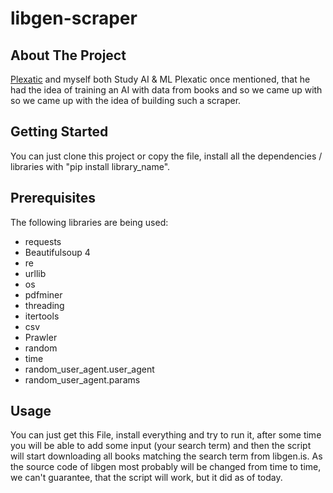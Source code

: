 # libgen-scraper

## About The Project
[Plexatic](https://github.com/PLEXATIC) and myself both Study AI & ML Plexatic once mentioned, that he had the idea of training an AI with data from books and so we came up with so we came up with the idea of building such a scraper.

## Getting Started
You can just clone this project or copy the file, install all the dependencies / libraries with "pip install library_name".

## Prerequisites
The following libraries are being used:

- requests
- Beautifulsoup 4
- re
- urllib
- os
- pdfminer
- threading
- itertools
- csv
- Prawler
- random
- time
- random_user_agent.user_agent
- random_user_agent.params

## Usage

You can just get this File, install everything and try to run it, after some time you will be able to add some input (your search term) and then the script will start downloading all books matching the search term from libgen.is. 
As the source code of libgen most probably will be changed from time to time, we can't guarantee, that the script will work, but it did as of today. 
